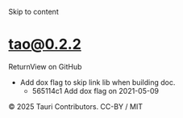 Skip to content
# tao@0.2.2
ReturnView on GitHub
  * Add dox flag to skip link lib when building doc. 
    * 565114c1 Add dox flag on 2021-05-09


© 2025 Tauri Contributors. CC-BY / MIT
